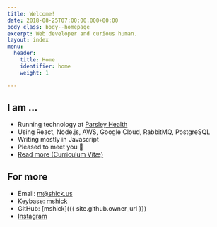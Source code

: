 ```yaml
---
title: Welcome!
date: 2018-08-25T07:00:00.000+00:00
body_class: body--homepage
excerpt: Web developer and curious human.
layout: index
menu:
  header:
    title: Home
    identifier: home
    weight: 1

---
```

## I am ...

* Running technology at [Parsley Health](https://www.parsleyhealth.com)
* Using React, Node.js, AWS, Google Cloud, RabbitMQ, PostgreSQL
* Writing mostly in Javascript
* Pleased to meet you 👋
* [Read more (Curriculum Vitæ)](/cv/)

## For more

* Email: [m@shick.us](mailto:m@shick.us)
* Keybase: [mshick](https://keybase.io/mshick)
* GitHub: [mshick]({{ site.github.owner_url }})
* [Instagram](https://www.instagram.com/_._________._._._._._/)